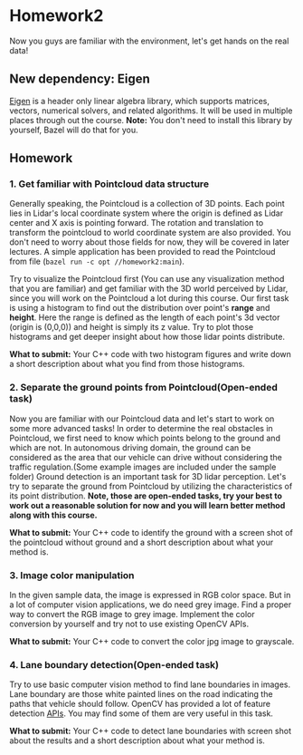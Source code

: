 # Homework2

Now you guys are familiar with the environment, let's get hands on the real data!

## New dependency: Eigen 
[Eigen](http://eigen.tuxfamily.org/index.php?title=Main_Page) is a header only linear algebra library, which supports matrices, vectors, numerical solvers, and related algorithms. It will be used in multiple places through out the course. **Note:** You don't need to install this library by yourself, Bazel will do that for you.

## Homework

### 1. Get familiar with Pointcloud data structure
Generally speaking, the Pointcloud is a collection of 3D points. Each point lies in Lidar's local coordinate system where the origin is defined as Lidar center and X axis is pointing forward. The rotation and translation to transform the pointcloud to world coordinate system are also provided. You don't need to worry about those fields for now, they will be covered in later lectures. A simple application has been provided to read the Pointcloud from file (`bazel run -c opt //homework2:main`).

Try to visualize the Pointcloud first (You can use any visualization method that you are familiar) and get familiar with the 3D world perceived by Lidar, since you will work on the Pointcloud a lot during this course. Our first task is using a histogram to find out the distribution over point's **range** and **height**. Here the range is defined as the length of each point's 3d vector (origin is (0,0,0)) and height is simply its z value. Try to plot those histograms and get deeper insight about how those lidar points distribute.

**What to submit:** Your C++ code with two histogram figures and write down a short description about what you find from those histograms.

### 2. Separate the ground points from Pointcloud(**Open-ended task**)
Now you are familiar with our Pointcloud data and let's start to work on some more advanced tasks! In order to determine the real obstacles in Pointcloud, we first need to know which points belong to the ground and which are not. In autonomous driving domain, the ground can be considered as the area that our vehicle can drive without considering the traffic regulation.(Some example images are included under the sample folder) Ground detection is an important task for 3D lidar perception. Let's try to separate the ground from Pointcloud by utilizing the characteristics of its point distribution. 
**Note, those are open-ended tasks, try your best to work out a reasonable solution for now and you will learn better method along with this course.**

**What to submit:** Your C++ code to identify the ground with a screen shot of the pointcloud without ground and a short description about what your method is.

### 3. Image color manipulation
In the given sample data, the image is expressed in RGB color space. But in a lot of computer vision applications, we do need grey image. Find a proper way to convert the RGB image to grey image. Implement the color conversion by yourself and try not to use existing OpenCV APIs.

**What to submit:** Your C++ code to convert the color jpg image to grayscale.

### 4. Lane boundary detection(**Open-ended task**)
Try to use basic computer vision method to find lane boundaries in images. Lane boundary are those white painted lines on the road indicating the paths that vehicle should follow. OpenCV has provided a lot of feature detection [APIs](https://docs.opencv.org/2.4/modules/imgproc/doc/feature_detection.html). You may find some of them are very useful in this task.

**What to submit:** Your C++ code to detect lane boundaries with screen shot about the results and a short description about what your method is.
